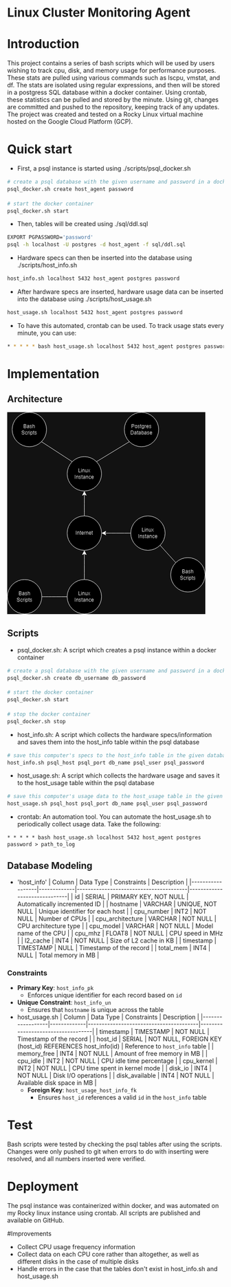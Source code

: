 # Linux Cluster Monitoring Agent

# Introduction
This project contains a series of bash scripts which will be used by users wishing to track cpu, disk, and memory usage for performance purposes. These stats are pulled using various commands such as lscpu, vmstat, and df. The stats are isolated using regular expressions, and then will be stored in a postgress SQL database within a docker container. Using crontab, these statistics can be pulled and stored by the minute. Using git, changes are committed and pushed to the repository, keeping track of any updates. The project was created and tested on a Rocky Linux virtual machine hosted on the Google Cloud Platform (GCP).

# Quick start
- First, a psql instance is started using ./scripts/psql_docker.sh
```bash
# create a psql database with the given username and password in a docker container
psql_docker.sh create host_agent password

# start the docker container
psql_docker.sh start
```
- Then, tables will be created using ./sql/ddl.sql
```bash
EXPORT PGPASSWORD='password'
psql -h localhost -U postgres -d host_agent -f sql/ddl.sql
```
- Hardware specs can then be inserted into the database using ./scripts/host_info.sh
```bash
host_info.sh localhost 5432 host_agent postgres password
```
- After hardware specs are inserted, hardware usage data can be inserted into the database using ./scripts/host_usage.sh
```bash
host_usage.sh localhost 5432 host_agent postgres password
```
- To have this automated, crontab can be used. To track usage stats every minute, you can use:
```bash
* * * * * bash host_usage.sh localhost 5432 host_agent postgres password > /tmp/host_usage.log

```

# Implementation
## Architecture
![image](./assets/cluster_diagram.png)

## Scripts
- psql_docker.sh: A script which creates a psql instance within a docker container
```bash
# create a psql database with the given username and password in a docker container
psql_docker.sh create db_username db_password

# start the docker container
psql_docker.sh start

# stop the docker container
psql_docker.sh stop
```
- host_info.sh: A script which collects the hardware specs/information and saves them into the host_info table within the psql database
```bash
# save this computer's specs to the host_info table in the given database
host_info.sh psql_host psql_port db_name psql_user psql_password
```
- host_usage.sh: A script which collects the hardware usage and saves it to the host_usage table within the psql database
```bash
# save this computer's usage data to the host_usage table in the given database
host_usage.sh psql_host psql_port db_name psql_user psql_password
```
- crontab: An automation tool. You can automate the host_usage.sh to periodically collect usage data. Take the following:
```
* * * * * bash host_usage.sh localhost 5432 host_agent postgres password > path_to_log
```

## Database Modeling
- 'host_info'
| Column           | Data Type   | Constraints                            | Description                  |
|------------------|-------------|----------------------------------------|------------------------------|
| id               | SERIAL      | PRIMARY KEY, NOT NULL                  | Automatically incremented ID |
| hostname         | VARCHAR     | UNIQUE, NOT NULL                       | Unique identifier for each host |
| cpu_number       | INT2        | NOT NULL                               | Number of CPUs               |
| cpu_architecture | VARCHAR     | NOT NULL                               | CPU architecture type        |
| cpu_model        | VARCHAR     | NOT NULL                               | Model name of the CPU        |
| cpu_mhz          | FLOAT8      | NOT NULL                               | CPU speed in MHz             |
| l2_cache         | INT4        | NOT NULL                               | Size of L2 cache in KB       |
| timestamp        | TIMESTAMP   | NULL                                   | Timestamp of the record      |
| total_mem        | INT4        | NULL                                   | Total memory in MB           |
### Constraints
  - **Primary Key**: `host_info_pk`
    - Enforces unique identifier for each record based on `id`
  - **Unique Constraint**: `host_info_un`
    - Ensures that `hostname` is unique across the table
- host_usage.sh
| Column           | Data Type   | Constraints                            | Description                       |
|------------------|-------------|----------------------------------------|-----------------------------------|
| timestamp        | TIMESTAMP   | NOT NULL                               | Timestamp of the record           |
| host_id          | SERIAL      | NOT NULL, FOREIGN KEY (host_id) REFERENCES host_info(id) | Reference to `host_info` table   |
| memory_free      | INT4        | NOT NULL                               | Amount of free memory in MB       |
| cpu_idle         | INT2        | NOT NULL                               | CPU idle time percentage          |
| cpu_kernel       | INT2        | NOT NULL                               | CPU time spent in kernel mode     |
| disk_io          | INT4        | NOT NULL                               | Disk I/O operations               |
| disk_available   | INT4        | NOT NULL                               | Available disk space in MB        |
  - **Foreign Key**: `host_usage_host_info_fk`
    - Ensures `host_id` references a valid `id` in the `host_info` table



# Test
Bash scripts were tested by checking the psql tables after using the scripts. Changes were only pushed to git when errors to do with inserting were resolved, and all numbers inserted were verified.

# Deployment
The psql instance was containerized within docker, and was automated on my Rocky linux instance using crontab. All scripts are published and available on GitHub.

#Improvements
- Collect CPU usage frequency information
- Collect data on each CPU core rather than altogether, as well as different disks in the case of multiple disks
- Handle errors in the case that the tables don't exist in host_info.sh and host_usage.sh
